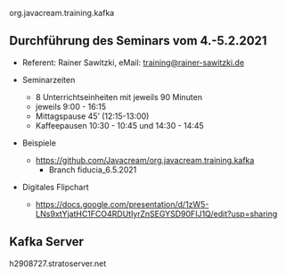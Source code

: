  org.javacream.training.kafka

## Durchführung des Seminars vom 4.-5.2.2021

* Referent: Rainer Sawitzki, eMail: training@rainer-sawitzki.de

* Seminarzeiten
  * 8 Unterrichtseinheiten mit jeweils 90 Minuten
  * jeweils 9:00 - 16:15
  * Mittagspause 45’ (12:15-13:00)
  * Kaffeepausen 10:30 - 10:45 und 14:30 - 14:45

* Beispiele
  * https://github.com/Javacream/org.javacream.training.kafka
    *  Branch fiducia_6.5.2021
    
* Digitales Flipchart
  * https://docs.google.com/presentation/d/1zW5-LNs9xtYjatHC1FCO4RDUtIyrZnSEGYSD90FIJ1Q/edit?usp=sharing

  
## Kafka Server

h2908727.stratoserver.net
